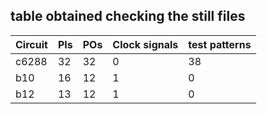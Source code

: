 ## table obtained checking the still files 

| Circuit | PIs| POs | Clock signals | test patterns |
 |-------------|-------------| ------------| --------------| -----------|
|c6288 | 32 | 32 | 0 | 38  | 
| b10 |16 |12 | 1| 0  |
| b12 |13 |12 |1  | 0|
